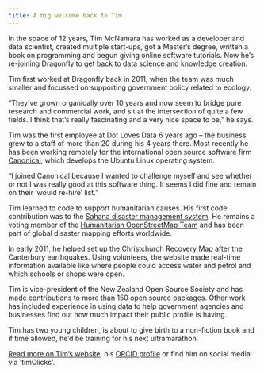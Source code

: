 ```yaml
---
title: A big welcome back to Tim
---
```

In the space of 12 years, Tim McNamara has worked as a developer and data scientist, created multiple start-ups, got a Master’s degree, written a book on programming and begun giving online software tutorials. Now he’s re-joining Dragonfly to get back to data science and knowledge creation.

<!--more-->

Tim first worked at Dragonfly back in 2011, when the team was much smaller and focussed on supporting government policy related to ecology.

“They’ve grown organically over 10 years and now seem to bridge pure research and commercial work, and sit at the intersection of quite a few fields. I think that’s really fascinating and a very nice space to be,” he says.

Tim was the first employee at Dot Loves Data 6 years ago – the business grew to a staff of more than 20 during his 4 years there. Most recently he has been working remotely for the international open source software firm [Canonical](https://canonical.com/), which develops the Ubuntu Linux operating system.

“I joined Canonical because I wanted to challenge myself and see whether or not I was really good at this software thing. It seems I did fine and remain on their ‘would re-hire’ list.”

Tim learned to code to support humanitarian causes. His first code contribution was to the [Sahana disaster management system](https://sahanafoundation.org/). He remains a voting member of the [Humanitarian OpenStreetMap Team](https://www.hotosm.org/) and has been part of global disaster mapping efforts worldwide.

In early 2011, he helped set up the Christchurch Recovery Map after the Canterbury earthquakes. Using volunteers, the website made real-time information available like where people could access water and petrol and which schools or shops were open.  

Tim is vice-president of the New Zealand Open Source Society and has made contributions to more than 150 open source packages. Other work has included experience in using data to help government agencies and businesses find out how much impact their public profile is having. 

Tim has two young children, is about to give birth to a non-fiction book and if time allowed, he’d be training for his next ultramarathon.

[Read more on Tim’s website](https://tim.mcnamara.nz/), his [ORCID profile](https://orcid.org/0000-0002-2494-2700) or find him on social media via ‘timClicks'.
